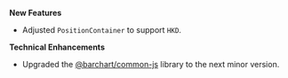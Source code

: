 **New Features**

* Adjusted `PositionContainer` to support `HKD`.

**Technical Enhancements**

* Upgraded the [@barchart/common-js](https://github.com/barchart/common-js) library to the next minor version.
